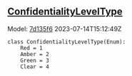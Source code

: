 ## [ConfidentialityLevelType](https://github.com/spdx/spdx-3-model/blob/main/model/Dataset/Vocabularies/ConfidentialityLevelType.md)
Model: [7d135f6](https://github.com/spdx/spdx-3-model/commit/7d135f6b3c1c412e06ae2ca73da3cbbbcdbc5cda) 2023-07-14T15:12:49Z
```
class ConfidentialityLevelType(Enum):
    Red = 1
    Amber = 2
    Green = 3
    Clear = 4
```
